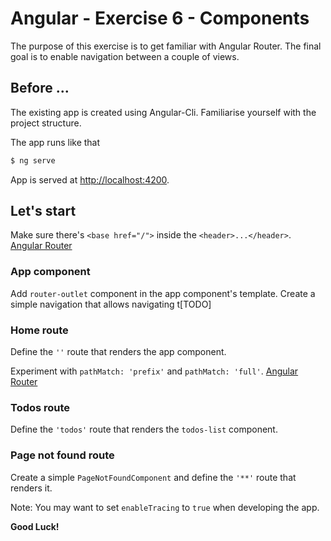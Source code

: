 # Angular - Exercise 6 - Components
The purpose of this exercise is to get familiar with Angular Router.
The final goal is to enable navigation between a couple of views.

## Before ...
The existing app is created using Angular-Cli. Familiarise yourself with the project structure.

The app runs like that
```bash
$ ng serve
```

App is served at [http://localhost:4200](http://localhost:4200).

## Let's start
Make sure there's `<base href="/">` inside the `<header>...</header>`.
[Angular Router](https://angular.io/guide/router#base-href)

### App component
Add `router-outlet` component in the app component's template. 
Create a simple navigation that allows navigating t[TODO]

### Home route
Define the `''` route that renders the app component.

Experiment with `pathMatch: 'prefix'` and `pathMatch: 'full'`.
[Angular Router](https://angular.io/guide/router#define-routes)

### Todos route
Define the `'todos'` route that renders the `todos-list` component.

### Page not found route
Create a simple `PageNotFoundComponent` and define the `'**'` route that renders it.

Note: You may want to set `enableTracing` to `true` when developing the app. 

**Good Luck!**
